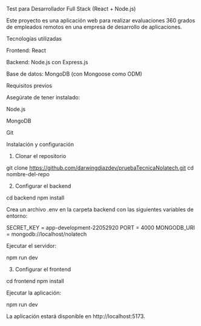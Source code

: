 Test para Desarrollador Full Stack (React + Node.js)

Este proyecto es una aplicación web para realizar evaluaciones 360 grados de empleados remotos en una empresa de desarrollo de aplicaciones.

Tecnologías utilizadas

Frontend: React

Backend: Node.js con Express.js

Base de datos: MongoDB (con Mongoose como ODM)

Requisitos previos

Asegúrate de tener instalado:

Node.js

MongoDB

Git

Instalación y configuración

1. Clonar el repositorio

 git clone https://github.com/darwingdiazdev/pruebaTecnicaNolatech.git
 cd nombre-del-repo

2. Configurar el backend

 cd backend
 npm install

Crea un archivo .env en la carpeta backend con las siguientes variables de entorno:

SECRET_KEY = app-development-22052920
PORT = 4000
MONGODB_URI = mongodb://localhost/nolatech


Ejecutar el servidor:

 npm run dev

3. Configurar el frontend

 cd frontend
 npm install

Ejecutar la aplicación:

 npm run dev

La aplicación estará disponible en http://localhost:5173.
